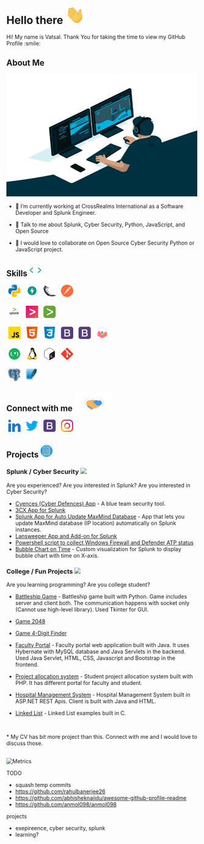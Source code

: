 <!--
**VatsalJagani/VatsalJagani** is a ✨ _special_ ✨ repository because its `README.md` (this file) appears on your GitHub profile.

Here are some ideas to get you started:

- 🔭 I’m currently working on ...
- 🌱 I’m currently learning ...
- 👯 I’m looking to collaborate on ...
- 🤔 I’m looking for help with ...
- 💬 Ask me about ...
- 📫 How to reach me: ...
- 😄 Pronouns: ...
- ⚡ Fun fact: ...
-->


<h1> Hello there <img src = "https://raw.githubusercontent.com/VatsalJagani/VatsalJagani/develop/resources/wave.gif" style='width:50px;'></h1>

<div size='20px'> Hi! My name is Vatsal. Thank You for taking the time to view my GitHub Profile :smile:</div>


<h2> About Me</h2>

<img style='align:right; width:500px; height:320px;' src="https://raw.githubusercontent.com/VatsalJagani/VatsalJagani/develop/resources/coder.gif">

- 🔭 I’m currently working at CrossRealms International as a Software Developer and Splunk Engineer.

- 💬 Talk to me about Splunk, Cyber Security, Python, JavaScript, and Open Source 

- 👯 I would love to collaborate on Open Source Cyber Security Python or JavaScript project.



<h2> Skills <img src="https://raw.githubusercontent.com/VatsalJagani/VatsalJagani/develop/resources/skills.gif" style='width:32px;'> </h2>

<a target='_blank' href='https://www.python.org/'><img alt='Python Programming Language' style='width:32px; margin-left:5px; margin-right:5px;' src='https://raw.githubusercontent.com/VatsalJagani/VatsalJagani/develop/resources/python.svg'></a>
<a target='_blank' href='https://fastapi.tiangolo.com/'><img alt='Fast API' style='width:32px; margin-left:5px; margin-right:5px;' src='https://raw.githubusercontent.com/VatsalJagani/VatsalJagani/develop/resources/fastapi.png'></a>
<a target='_blank' href='https://flask.palletsprojects.com/en/2.0.x/'><img alt='Flask Framework' style='width:32px; margin-left:5px; margin-right:5px;' src='https://raw.githubusercontent.com/VatsalJagani/VatsalJagani/develop/resources/flask.svg'></a>
<img alt='APIs and Postman' style='width:32px; margin-left:5px; margin-right:5px;' src='https://raw.githubusercontent.com/VatsalJagani/VatsalJagani/develop/resources/postman.svg'>


<p style='margin-top:20px;'></p>

<a target='_blank' href='https://www.splunk.com/'><img alt='Splunk' style='width:32px; margin-left:5px; margin-right:5px;' src='https://raw.githubusercontent.com/VatsalJagani/VatsalJagani/develop/resources/splunk5.png'></a>
<img alt='App & Add-on Development' style='width:32px; margin-left:5px; margin-right:5px;' src='https://raw.githubusercontent.com/VatsalJagani/VatsalJagani/develop/resources/splunk1.jpg'>
<img alt='Splunk Admin and Architecture' style='width:32px; margin-left:5px; margin-right:5px;' src='https://raw.githubusercontent.com/VatsalJagani/VatsalJagani/develop/resources/splunk4.png'>


<p style='margin-top:20px;'></p>

<img alt='Javascript' style='width:32px; margin-left:5px; margin-right:5px;' src='https://raw.githubusercontent.com/VatsalJagani/VatsalJagani/develop/resources/javascript.svg'>
<img alt='HTML' style='width:32px; margin-left:5px; margin-right:5px;' src='https://raw.githubusercontent.com/VatsalJagani/VatsalJagani/develop/resources/html.svg'>
<img alt='CSS' style='width:32px; margin-left:5px; margin-right:5px;' src='https://raw.githubusercontent.com/VatsalJagani/VatsalJagani/develop/resources/css.svg'>
<a target='_blank' href='https://jquery.com/'><img alt='JQuery' style='width:32px; margin-left:5px; margin-right:5px;' src='https://raw.githubusercontent.com/VatsalJagani/VatsalJagani/develop/resources/bootstrap.svg'></a>
<a target='_blank' href='https://getbootstrap.com/'><img alt='Bootstrap' style='width:32px; margin-left:5px; margin-right:5px;' src='https://raw.githubusercontent.com/VatsalJagani/VatsalJagani/develop/resources/bootstrap.svg'></a>
<a target='_blank' href='https://www.chartjs.org/'><img alt='Chart.js' style='width:32px; margin-left:5px; margin-right:5px;' src='https://raw.githubusercontent.com/VatsalJagani/VatsalJagani/develop/resources/chartjs.svg'></a>


<p style='margin-top:20px;'></p>

<img alt='Regular Expression' style='width:32px; margin-left:5px; margin-right:5px;' src='https://raw.githubusercontent.com/VatsalJagani/VatsalJagani/develop/resources/regex.png'>
<img alt='Linux' style='width:32px; margin-left:5px; margin-right:5px;' src='https://raw.githubusercontent.com/VatsalJagani/VatsalJagani/develop/resources/linux.svg'>
<img alt='Bash/Shell Scripting' style='width:32px; margin-left:5px; margin-right:5px;' src='https://raw.githubusercontent.com/VatsalJagani/VatsalJagani/develop/resources/bash.svg'>
<img alt='Git and Version Control and Collaboration tools' style='width:32px; margin-left:5px; margin-right:5px;' src='https://raw.githubusercontent.com/VatsalJagani/VatsalJagani/develop/resources/git.svg'>


<p style='margin-top:20px;'></p>

<img alt='Postgres' style='width:32px; margin-left:5px; margin-right:5px;' src='https://raw.githubusercontent.com/VatsalJagani/VatsalJagani/develop/resources/postgresql.svg'>
<img alt='SQLite' style='width:32px; margin-left:5px; margin-right:5px;' src='https://raw.githubusercontent.com/VatsalJagani/VatsalJagani/develop/resources/sqlite.svg'>



<h2> Connect with me <img src='https://raw.githubusercontent.com/VatsalJagani/VatsalJagani/develop/resources/handshake.gif' width="100px"> </h2>

<a target='_blank' href='https://www.linkedin.com/in/vatsal-jagani-576aa9131/'><img alt='LinkedIn' style='width:32px; margin-left:5px; margin-right:5px;' src='https://raw.githubusercontent.com/VatsalJagani/VatsalJagani/develop/resources/linked-in.svg'></a>
<a target='_blank' href='https://twitter.com/JaganiVatsal'><img alt='Twitter' style='width:32px; margin-left:5px; margin-right:5px;' src='https://raw.githubusercontent.com/VatsalJagani/VatsalJagani/develop/resources/twitter.svg'></a>
<img alt='GitHub' style='width:32px; margin-left:5px; margin-right:5px;' src='https://raw.githubusercontent.com/VatsalJagani/VatsalJagani/develop/resources/bootstrap.svg'>
<a target='_blank' href='https://www.instagram.com/vatsal_jagani/'><img alt='Instagram' style='width:32px; margin-left:5px; margin-right:5px;' src='https://raw.githubusercontent.com/VatsalJagani/VatsalJagani/develop/resources/instagram.svg'></a>



<h2> Projects <img src='https://raw.githubusercontent.com/VatsalJagani/VatsalJagani/develop/resources/projects.png' style='width:32px;'></h2>

<h3> Splunk / Cyber Security <img src='https://raw.githubusercontent.com/VatsalJagani/VatsalJagani/develop/resources/cyber_security.png' style='width:32px;'></h3>
<span>Are you experienced? Are you interested in Splunk? Are you interested in Cyber Security?</span>

- <a target='_blank' href='https://github.com/VatsalJagani/Splunk-Cyences-App-for-Splunk'>Cyences (Cyber Defences) App</a> - A blue team security tool.
- <a target='_blank' href='https://github.com/VatsalJagani/Splunk-3CX-App'>3CX App for Splunk</a>
- <a target='_blank' href='https://github.com/VatsalJagani/Splunk-App-Auto-Update-MaxMind-Database'>Splunk App for Auto Update MaxMind Database</a> - App that lets you update MaxMind database (IP location) automatically on Splunk instances.
- <a target='_blank' href='https://github.com/VatsalJagani/Splunk-Integration-for-Lansweeper'>Lansweeper App and Add-on for Splunk</a>
- <a target='_blank' href='https://github.com/VatsalJagani/splunk-windows-custom-powershell-scripts'>Powershell script to collect Windows Firewall and Defender ATP status</a>
- <a target='_blank' href='https://github.com/VatsalJagani/Splunk-BubbleChart-Splunk-App'>Bubble Chart on Time</a> - Custom visualization for Splunk to display bubble chart with time on X-axis.


<h3> College / Fun Projects <img src='https://raw.githubusercontent.com/VatsalJagani/VatsalJagani/develop/resources/cyber_security.png' style='width:32px;'></h3>
<span>Are you learning programming? Are you college student?</span>

- <a target='_blank' href='https://github.com/VatsalJagani/Game-Battleship'>Battleship Game</a> - Battleship game built with Python. Game includes server and client both. The communication happens with socket only (Cannot use high-level library). Used Tkinter for GUI.
- <a target='_blank' href='https://github.com/VatsalJagani/Game-2048'>Game 2048</a>
- <a target='_blank' href='https://github.com/VatsalJagani/Game-4-Digit-Finder'>Game 4-Digit Finder</a>

- <a target='_blank' href='https://github.com/VatsalJagani/Faculty-Portal'>Faculty Portal</a> - Faculty portal web application built with Java. It uses Hybernate with MySQL database and Java Servlets in the backend. Used Java Servlet, HTML, CSS, Javascript and Bootstrap in the frontend.
- <a target='_blank' href='https://github.com/VatsalJagani/Project-Allocation-System'>Project allocation system</a> - Student project allocation system built with PHP. It has different portal for faculty and student.
- <a target='_blank' href='https://github.com/VatsalJagani/Hospital-Management-System-Web-Api-Service'>Hospital Management System</a> - Hospital Management System built in ASP.NET REST Apis. Client is built with Java and HTML.
- <a target='_blank' href='https://github.com/VatsalJagani/linked-list'>Linked List</a> - Linked List examples built in C.


<br/>
<p>* My CV has bit more project than this. Connect with me and I would love to discuss those.</p>



<p style='margin-top:30px;'></p>

![Metrics](https://github-readme-stats.vercel.app/api?username=VatsalJagani&count_private=true&show_icons=true&theme=radical)



TODO

- squash temp commits
- https://github.com/rahulbanerjee26
- https://github.com/abhisheknaiidu/awesome-github-profile-readme
- https://github.com/anmol098/anmol098

projects
- exepireence, cyber security, splunk
- learning?

